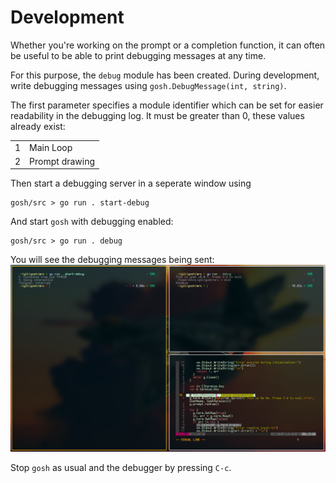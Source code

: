 # Development

Whether you're working on the prompt or a completion function, it can often be useful to be able to print debugging messages at any time.

For this purpose, the `debug` module has been created.
During development, write debugging messages using
`gosh.DebugMessage(int, string)`.

The first parameter specifies a module identifier which can be set for easier readability in the debugging log. It must be greater than 0, these values already exist:

|   |                |
| - | -------------- |
| 1 | Main Loop      |
| 2 | Prompt drawing |

Then start a debugging server in a seperate window using
```
gosh/src > go run . start-debug
```
And start `gosh` with debugging enabled:
```
gosh/src > go run . debug
```
You will see the debugging messages being sent:
![Screenshot of `gosh` with debugging enabled](../assets/DEBUGGING-1.png)


Stop `gosh` as usual and the debugger by pressing `C-c`.
